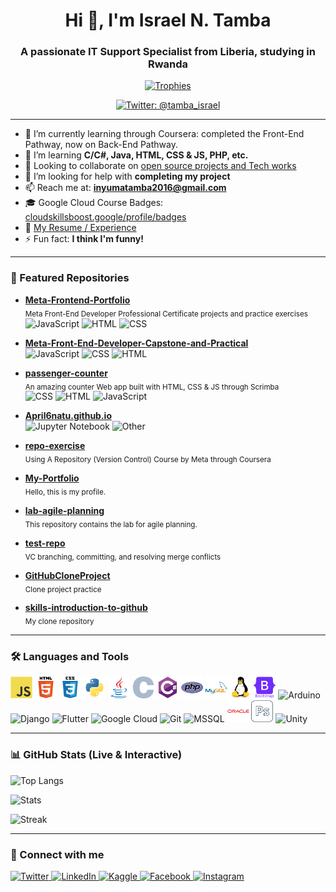 <h1 align="center">Hi 👋, I'm Israel N. Tamba</h1>
<h3 align="center">A passionate IT Support Specialist from Liberia, studying in Rwanda</h3>

<p align="center">
  <a href="https://github.com/ryo-ma/github-profile-trophy">
    <img src="https://github-profile-trophy.vercel.app/?username=April6natu" alt="Trophies" />
  </a>
</p>

<p align="center">
  <a href="https://twitter.com/tamba_israel" target="blank">
    <img src="https://img.shields.io/twitter/follow/tamba_israel?logo=twitter&style=for-the-badge" alt="Twitter: @tamba_israel" />
  </a>
</p>

---

- 🔭 I’m currently learning through Coursera: completed the Front-End Pathway, now on Back-End Pathway.
- 🌱 I’m learning **C/C#, Java, HTML, CSS & JS, PHP, etc.**
- 👯 Looking to collaborate on [open source projects and Tech works](#)
- 🤝 I’m looking for help with **completing my project**
- 📫 Reach me at: **inyumatamba2016@gmail.com**
- 🎓 Google Cloud Course Badges: [cloudskillsboost.google/profile/badges](https://www.cloudskillsboost.google/profile/badges)
- 📄 [My Resume / Experience](https://docs.google.com/document/d/1LPD6KObPuu8jGaIi7UYFULrJqU51nxIQ/edit?usp=sharing&ouid=118193195999870902475&rtpof=true&sd=true)
- ⚡ Fun fact: **I think I'm funny!**

---

<h3 align="left">🌟 Featured Repositories</h3>

- <b>[Meta-Frontend-Portfolio](https://github.com/April6natu/Meta-Frontend-Portfolio)</b>  
  <sub>Meta Front-End Developer Professional Certificate projects and practice exercises</sub><br>
  <img alt="JavaScript" src="https://img.shields.io/badge/JavaScript-46.4%25-yellow?logo=javascript&logoColor=white"> 
  <img alt="HTML" src="https://img.shields.io/badge/HTML-37.1%25-orange?logo=html5&logoColor=white">
  <img alt="CSS" src="https://img.shields.io/badge/CSS-16.5%25-blue?logo=css3&logoColor=white">

- <b>[Meta-Front-End-Developer-Capstone-and-Practical](https://github.com/April6natu/Meta-Front-End-Developer-Capstone-and-Practical)</b><br>
  <img alt="JavaScript" src="https://img.shields.io/badge/JavaScript-69.5%25-yellow?logo=javascript&logoColor=white">
  <img alt="CSS" src="https://img.shields.io/badge/CSS-19.4%25-blue?logo=css3&logoColor=white">
  <img alt="HTML" src="https://img.shields.io/badge/HTML-11.1%25-orange?logo=html5&logoColor=white">

- <b>[passenger-counter](https://github.com/April6natu/passenger-counter)</b><br>
  <sub>An amazing counter Web app built with HTML, CSS & JS through Scrimba</sub><br>
  <img alt="CSS" src="https://img.shields.io/badge/CSS-54.5%25-blue?logo=css3&logoColor=white">
  <img alt="HTML" src="https://img.shields.io/badge/HTML-25.5%25-orange?logo=html5&logoColor=white">
  <img alt="JavaScript" src="https://img.shields.io/badge/JavaScript-20%25-yellow?logo=javascript&logoColor=white">

- <b>[April6natu.github.io](https://github.com/April6natu/April6natu.github.io)</b><br>
  <img alt="Jupyter Notebook" src="https://img.shields.io/badge/Jupyter%20Notebook-99%25-orange?logo=jupyter&logoColor=white">
  <img alt="Other" src="https://img.shields.io/badge/Other-1%25-lightgrey">

- <b>[repo-exercise](https://github.com/April6natu/repo-exercise)</b><br>
  <sub>Using A Repository (Version Control) Course by Meta through Coursera</sub>

- <b>[My-Portfolio](https://github.com/April6natu/My-Portfolio)</b><br>
  <sub>Hello, this is my profile.</sub>

- <b>[lab-agile-planning](https://github.com/April6natu/lab-agile-planning)</b><br>
  <sub>This repository contains the lab for agile planning.</sub>

- <b>[test-repo](https://github.com/April6natu/test-repo)</b><br>
  <sub>VC branching, committing, and resolving merge conflicts</sub>

- <b>[GitHubCloneProject](https://github.com/April6natu/GitHubCloneProject)</b><br>
  <sub>Clone project practice</sub>

- <b>[skills-introduction-to-github](https://github.com/April6natu/skills-introduction-to-github)</b><br>
  <sub>My clone repository</sub>

---

<h3 align="left">🛠️ Languages and Tools</h3>

<p align="left">
  <img src="https://raw.githubusercontent.com/devicons/devicon/master/icons/javascript/javascript-original.svg" alt="JavaScript" width="35" height="35"/>
  <img src="https://raw.githubusercontent.com/devicons/devicon/master/icons/html5/html5-original-wordmark.svg" alt="HTML" width="35" height="35"/>
  <img src="https://raw.githubusercontent.com/devicons/devicon/master/icons/css3/css3-original-wordmark.svg" alt="CSS" width="35" height="35"/>
  <img src="https://raw.githubusercontent.com/devicons/devicon/master/icons/python/python-original.svg" alt="Python" width="35" height="35"/>
  <img src="https://raw.githubusercontent.com/devicons/devicon/master/icons/java/java-original.svg" alt="Java" width="35" height="35"/>
  <img src="https://raw.githubusercontent.com/devicons/devicon/master/icons/c/c-original.svg" alt="C" width="35" height="35"/>
  <img src="https://raw.githubusercontent.com/devicons/devicon/master/icons/csharp/csharp-original.svg" alt="C#" width="35" height="35"/>
  <img src="https://raw.githubusercontent.com/devicons/devicon/master/icons/php/php-original.svg" alt="PHP" width="35" height="35"/>
  <img src="https://raw.githubusercontent.com/devicons/devicon/master/icons/mysql/mysql-original-wordmark.svg" alt="MySQL" width="35" height="35"/>
  <img src="https://raw.githubusercontent.com/devicons/devicon/master/icons/linux/linux-original.svg" alt="Linux" width="35" height="35"/>
  <img src="https://raw.githubusercontent.com/devicons/devicon/master/icons/bootstrap/bootstrap-plain-wordmark.svg" alt="Bootstrap" width="35" height="35"/>
  <img src="https://cdn.worldvectorlogo.com/logos/arduino-1.svg" alt="Arduino" width="35" height="35"/>
  <img src="https://cdn.worldvectorlogo.com/logos/django.svg" alt="Django" width="35" height="35"/>
  <img src="https://www.vectorlogo.zone/logos/flutterio/flutterio-icon.svg" alt="Flutter" width="35" height="35"/>
  <img src="https://www.vectorlogo.zone/logos/google_cloud/google_cloud-icon.svg" alt="Google Cloud" width="35" height="35"/>
  <img src="https://www.vectorlogo.zone/logos/git-scm/git-scm-icon.svg" alt="Git" width="35" height="35"/>
  <img src="https://www.svgrepo.com/show/303229/microsoft-sql-server-logo.svg" alt="MSSQL" width="35" height="35"/>
  <img src="https://raw.githubusercontent.com/devicons/devicon/master/icons/oracle/oracle-original.svg" alt="Oracle" width="35" height="35"/>
  <img src="https://raw.githubusercontent.com/devicons/devicon/master/icons/photoshop/photoshop-line.svg" alt="Photoshop" width="35" height="35"/>
  <img src="https://www.vectorlogo.zone/logos/unity3d/unity3d-icon.svg" alt="Unity" width="35" height="35"/>
</p>

---

<h3 align="left">📊 GitHub Stats (Live & Interactive)</h3>

<p>
  <img src="https://github-readme-stats.vercel.app/api/top-langs/?username=April6natu&langs_count=8&layout=compact&hide_progress=false" alt="Top Langs" />
</p>
<p>
  <img src="https://github-readme-stats.vercel.app/api?username=April6natu&show_icons=true&theme=default" alt="Stats" />
</p>
<p>
  <img src="https://streak-stats.demolab.com?user=April6natu&theme=default" alt="Streak" />
</p>

---

<h3 align="left">🤝 Connect with me</h3>
<p align="left">
  <a href="https://twitter.com/tamba_israel" target="blank">
    <img src="https://raw.githubusercontent.com/rahuldkjain/github-profile-readme-generator/master/src/images/icons/Social/twitter.svg" alt="Twitter" height="30" width="40" />
  </a>
  <a href="https://www.linkedin.com/in/israel-n-tamba" target="blank">
    <img src="https://raw.githubusercontent.com/rahuldkjain/github-profile-readme-generator/master/src/images/icons/Social/linked-in-alt.svg" alt="LinkedIn" height="30" width="40" />
  </a>
  <a href="https://www.kaggle.com/israelnyumatamba" target="blank">
    <img src="https://raw.githubusercontent.com/rahuldkjain/github-profile-readme-generator/master/src/images/icons/Social/kaggle.svg" alt="Kaggle" height="30" width="40" />
  </a>
  <a href="https://fb.com/israel natu tamba" target="blank">
    <img src="https://raw.githubusercontent.com/rahuldkjain/github-profile-readme-generator/master/src/images/icons/Social/facebook.svg" alt="Facebook" height="30" width="40" />
  </a>
  <a href="https://www.instagram.com/april_6q" target="blank">
    <img src="https://raw.githubusercontent.com/rahuldkjain/github-profile-readme-generator/master/src/images/icons/Social/instagram.svg" alt="Instagram" height="30" width="40" />
  </a>
</p>
